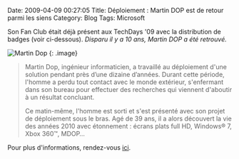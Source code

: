 Date: 2009-04-09 00:27:05
Title: Déploiement : Martin DOP est de retour parmi les siens
Category: Blog
Tags: Microsoft

Son Fan Club était déjà présent aux TechDays '09 avec la distribution de badges (voir ci-dessous). _Disparu il y a 10 ans, Martin DOP a été retrouvé._

![Martin Dop]({attach}martin-dop.jpg)
{: .image}

> 
> Martin Dop, ingénieur informaticien, a travaillé au déploiement d'une solution pendant près d’une dizaine d’années. Durant cette période, l'homme a perdu tout contact avec le monde extérieur, s'enfermant dans son bureau pour effectuer des recherches qui viennent d'aboutir à un résultat concluant.
> 
> Ce matin-même, l'homme est sorti et s'est présenté avec son projet de déploiement sous le bras. Agé de 39 ans, il a alors découvert la vie des années 2010 avec étonnement : écrans plats full HD, Windows® 7, Xbox 360™, MDOP…


Pour plus d'informations, rendez-vous [ici](http://clk.atdmt.com/FRM/go/145144668/direct/01/).
